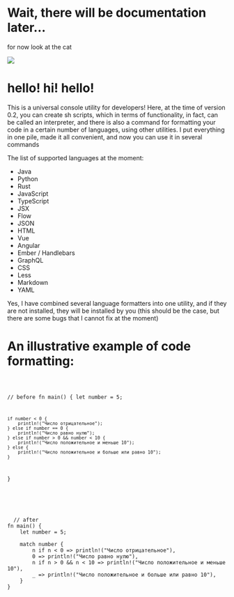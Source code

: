 <h1>Wait, there will be documentation later...</h1>

<p>for now look at the cat</p>
<img src="https://cdn.discordapp.com/attachments/1098227258507927592/1237075484215611453/Screenshot_81.png?ex=663a53d3&is=66390253&hm=21748cd55712051f5a7f6e1c34690169c71b75209c2b024caf2ee70d4b0c49b7&"></img>

<h1>hello! hi! hello!</h1>
<p>This is a universal console utility for developers! Here, at the time of version 0.2, you can create sh scripts, which in terms of functionality, in fact, can be called an interpreter, and there is also a command for formatting your code in a certain number of languages, using other utilities. I put everything in one pile, made it all convenient, and now you can use it in several commands</p>

<p>The list of supported languages at the moment:</p>

<ul>
  <li>
    Java
  </li>
    <li>
    Python
  </li>
    <li>
    Rust
  </li>
    <li>
    JavaScript
  </li>
    <li>
    TypeScript
  </li>
    <li>
    JSX
  </li>
    <li>
    Flow
  </li>
    <li>
    JSON
  </li>
    <li>
    HTML
  </li>
    <li>
    Vue
  </li>
    <li>
    Angular
  </li>
    <li>
    Ember / Handlebars
  </li>
    <li>
    GraphQL
  </li>
    <li>
    CSS
  </li>
    <li>
    Less
  </li>
    <li>
    Markdown
  </li>
    <li>
    YAML
  </li>
</ul>

<p>Yes, I have combined several language formatters into one utility, and if they are not installed, they will be installed by you (this should be the case, but there are some bugs that I cannot fix at the moment)</p>

<h1>An illustrative example of code formatting:</h1>
<pre><code>

  // before
  fn main() {
    let number = 5;

    if number < 0 {
        println!("Число отрицательное");
    } else if number == 0 {
        println!("Число равно нулю");
    } else if number > 0 && number < 10 {
        println!("Число положительное и меньше 10");
    } else {
        println!("Число положительное и больше или равно 10");
    }
}

</pre></code>
<pre><code>

  // after
fn main() {
    let number = 5;

    match number {
        n if n < 0 => println!("Число отрицательное"),
        0 => println!("Число равно нулю"),
        n if n > 0 && n < 10 => println!("Число положительное и меньше 10"),
        _ => println!("Число положительное и больше или равно 10"),
    }
}
  
</pre></code>
